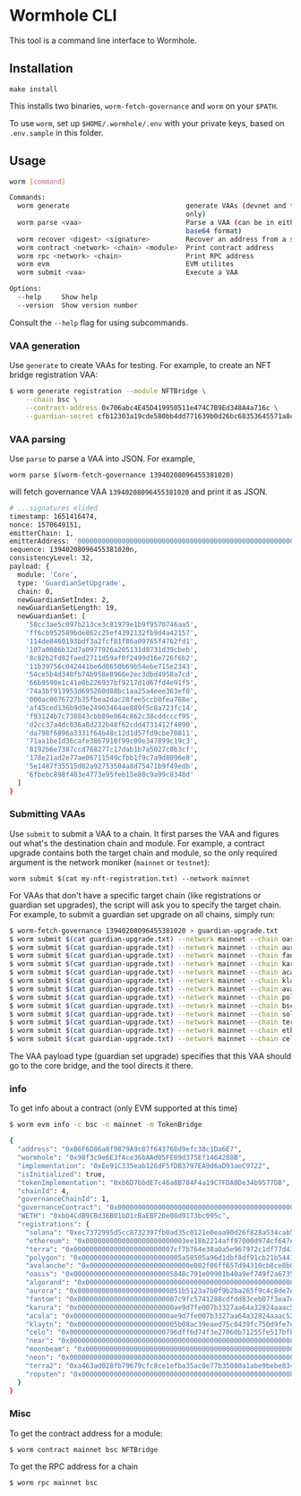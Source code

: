# Wormhole CLI

This tool is a command line interface to Wormhole.
## Installation

    make install

This installs two binaries, `worm-fetch-governance` and `worm` on your `$PATH`.

To use `worm`, set up `$HOME/.wormhole/.env` with your
private keys, based on `.env.sample` in this folder.

## Usage

``` sh
worm [command]

Commands:
  worm generate                             generate VAAs (devnet and testnet
                                            only)
  worm parse <vaa>                          Parse a VAA (can be in either hex or
                                            base64 format)
  worm recover <digest> <signature>         Recover an address from a signature
  worm contract <network> <chain> <module>  Print contract address
  worm rpc <network> <chain>                Print RPC address
  worm evm                                  EVM utilites
  worm submit <vaa>                         Execute a VAA

Options:
  --help     Show help                                                 [boolean]
  --version  Show version number                                       [boolean]
```

 Consult the `--help` flag for using subcommands.

 ### VAA generation

 Use `generate` to create VAAs for testing. For example, to create an NFT bridge registration VAA:

``` sh
$ worm generate registration --module NFTBridge \
    --chain bsc \
    --contract-address 0x706abc4E45D419950511e474C7B9Ed348A4a716c \
    --guardian-secret cfb12303a19cde580bb4dd771639b0d26bc68353645571a8cff516ab2ee113a0
```

### VAA parsing

Use `parse` to parse a VAA into JSON. For example,

    worm parse $(worm-fetch-governance 13940208096455381020)
    
will fetch governance VAA `13940208096455381020` and print it as JSON.
    
``` sh
# ...signatures elided
timestamp: 1651416474,
nonce: 1570649151,
emitterChain: 1,
emitterAddress: '0000000000000000000000000000000000000000000000000000000000000004',
sequence: 13940208096455381020n,
consistencyLevel: 32,
payload: {
  module: 'Core',
  type: 'GuardianSetUpgrade',
  chain: 0,
  newGuardianSetIndex: 2,
  newGuardianSetLength: 19,
  newGuardianSet: [
    '58cc3ae5c097b213ce3c81979e1b9f9570746aa5',
    'ff6cb952589bde862c25ef4392132fb9d4a42157',
    '114de8460193bdf3a2fcf81f86a09765f4762fd1',
    '107a0086b32d7a0977926a205131d8731d39cbeb',
    '8c82b2fd82faed2711d59af0f2499d16e726f6b2',
    '11b39756c042441be6d8650b69b54ebe715e2343',
    '54ce5b4d348fb74b958e8966e2ec3dbd4958a7cd',
    '66b9590e1c41e0b226937bf9217d1d67fd4e91f5',
    '74a3bf913953d695260d88bc1aa25a4eee363ef0',
    '000ac0076727b35fbea2dac28fee5ccb0fea768e',
    'af45ced136b9d9e24903464ae889f5c8a723fc14',
    'f93124b7c738843cbb89e864c862c38cddcccf95',
    'd2cc37a4dc036a8d232b48f62cdd4731412f4890',
    'da798f6896a3331f64b48c12d1d57fd9cbe70811',
    '71aa1be1d36cafe3867910f99c09e347899c19c3',
    '8192b6e7387ccd768277c17dab1b7a5027c0b3cf',
    '178e21ad2e77ae06711549cfbb1f9c7a9d8096e8',
    '5e1487f35515d02a92753504a8d75471b9f49edb',
    '6fbebc898f403e4773e95feb15e80c9a99c8348d'
  ]
}
```

### Submitting VAAs

Use `submit` to submit a VAA to a chain. It first parses the VAA and figures out
what's the destination chain and module. For example, a contract upgrade contains both the target chain and module, so the only required argument is the network moniker (`mainnet` or `testnet`):

    worm submit $(cat my-nft-registration.txt) --network mainnet


For VAAs that don't have a specific target chain (like registrations or guardian
set upgrades), the script will ask you to specify the target chain.
For example, to submit a guardian set upgrade on all chains, simply run:

``` sh
$ worm-fetch-governance 13940208096455381020 > guardian-upgrade.txt
$ worm submit $(cat guardian-upgrade.txt) --network mainnet --chain oasis
$ worm submit $(cat guardian-upgrade.txt) --network mainnet --chain aurora
$ worm submit $(cat guardian-upgrade.txt) --network mainnet --chain fantom
$ worm submit $(cat guardian-upgrade.txt) --network mainnet --chain karura
$ worm submit $(cat guardian-upgrade.txt) --network mainnet --chain acala
$ worm submit $(cat guardian-upgrade.txt) --network mainnet --chain klaytn
$ worm submit $(cat guardian-upgrade.txt) --network mainnet --chain avalanche
$ worm submit $(cat guardian-upgrade.txt) --network mainnet --chain polygon
$ worm submit $(cat guardian-upgrade.txt) --network mainnet --chain bsc
$ worm submit $(cat guardian-upgrade.txt) --network mainnet --chain solana
$ worm submit $(cat guardian-upgrade.txt) --network mainnet --chain terra
$ worm submit $(cat guardian-upgrade.txt) --network mainnet --chain ethereum
$ worm submit $(cat guardian-upgrade.txt) --network mainnet --chain celo
```

The VAA payload type (guardian set upgrade) specifies that this VAA should go to the core bridge, and the tool directs it there.


### info

To get info about a contract (only EVM supported at this time)

``` sh
$ worm evm info -c bsc -n mainnet -m TokenBridge

{
  "address": "0xB6F6D86a8f9879A9c87f643768d9efc38c1Da6E7",
  "wormhole": "0x98f3c9e6E3fAce36bAAd05FE09d375Ef1464288B",
  "implementation": "0xEe91C335eab126dF5fDB3797EA9d6aD93aeC9722",
  "isInitialized": true,
  "tokenImplementation": "0xb6D7bbdE7c46a8B784F4a19C7FDA0De34b9577DB",
  "chainId": 4,
  "governanceChainId": 1,
  "governanceContract": "0x0000000000000000000000000000000000000000000000000000000000000004",
  "WETH": "0xbb4CdB9CBd36B01bD1cBaEBF2De08d9173bc095c",
  "registrations": {
    "solana": "0xec7372995d5cc8732397fb0ad35c0121e0eaa90d26f828a534cab54391b3a4f5",
    "ethereum": "0x0000000000000000000000003ee18b2214aff97000d974cf647e7c347e8fa585",
    "terra": "0x0000000000000000000000007cf7b764e38a0a5e967972c1df77d432510564e2",
    "polygon": "0x0000000000000000000000005a58505a96d1dbf8df91cb21b54419fc36e93fde",
    "avalanche": "0x0000000000000000000000000e082f06ff657d94310cb8ce8b0d9a04541d8052",
    "oasis": "0x0000000000000000000000005848c791e09901b40a9ef749f2a6735b418d7564",
    "algorand": "0x0000000000000000000000000000000000000000000000000000000000000000",
    "aurora": "0x00000000000000000000000051b5123a7b0f9b2ba265f9c4c8de7d78d52f510f",
    "fantom": "0x0000000000000000000000007c9fc5741288cdfdd83ceb07f3ea7e22618d79d2",
    "karura": "0x000000000000000000000000ae9d7fe007b3327aa64a32824aaac52c42a6e624",
    "acala": "0x000000000000000000000000ae9d7fe007b3327aa64a32824aaac52c42a6e624",
    "klaytn": "0x0000000000000000000000005b08ac39eaed75c0439fc750d9fe7e1f9dd0193f",
    "celo": "0x000000000000000000000000796dff6d74f3e27060b71255fe517bfb23c93eed",
    "near": "0x0000000000000000000000000000000000000000000000000000000000000000",
    "moonbeam": "0x0000000000000000000000000000000000000000000000000000000000000000",
    "neon": "0x0000000000000000000000000000000000000000000000000000000000000000",
    "terra2": "0xa463ad028fb79679cfc8ce1efba35ac0e77b35080a1abe9bebe83461f176b0a3",
    "ropsten": "0x0000000000000000000000000000000000000000000000000000000000000000"
  }
}

```
### Misc

To get the contract address for a module:

    $ worm contract mainnet bsc NFTBridge

To get the RPC address for a chain

    $ worm rpc mainnet bsc

